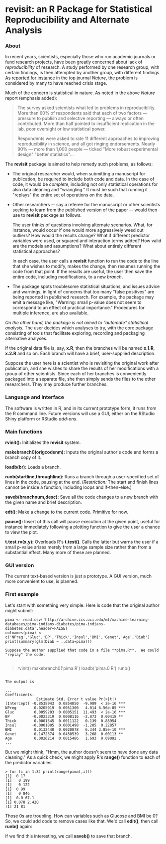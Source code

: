 # revisit: an R Package for Statistical Reproducibility and Alternate Analysis

### About

In recent years, scientists, especially those who run academic journals
or fund research projects, have been greatly concerned about lack of
*reproducibility* of research.  A study performed by one research group,
with certain findings, is then attempted by another group, with
different findings.  [As reported for
instance](http://www.nature.com/news/1-500-scientists-lift-the-lid-on-reproducibility-1.19970)
in the top journal *Nature*, the problem is considered by many to have
reached crisis stage.

Much of the concern is statistical in nature. As noted in the above
*Nature* report (emphasis added):

> The survey asked scientists what led to problems in reproducibility.
> More than 60% of respondents said that each of two factors — pressure to
> publish and selective reporting — always or often contributed. More than
> half pointed to insufficient replication in the lab, poor oversight or
> low statistical power.
> 
> Respondents were asked to rate 11 different approaches to improving
> reproducibility in science, and all got ringing endorsements. Nearly 90%
> — more than 1,000 people — ticked "More robust experimental design"
> "better statistics"...

The **revisit** package is aimed to help remedy such problems, as
follows:

* The original researcher would, when submitting a manuscript for
  publication, be required to include both code and data. In the case of
  code, it would be *complete*, including not only statistical
  operations for also data cleaning and "wrangling."  It must be such
  that running it "replays" the entire set of operations on the data.

* Other researchers -- say a referee for the manuscript or other
  scientists seeking to learn from the published version of the paper --
  would then use to **revisit** package as follows.  
  
  The user thinks of questions involving alternate scenarios.  What, for
  instance, would occur if one would more aggressively weed out
  outliers?  How would the results change?  What if different predictor
  variables were used, or squared and interaction terms added?  How
  valid are the models and assumptions?  What about entirely different
  statistical approaches?

  In each case, the user calls a **revisit** function to run the code to
  the line that she wishes to modify, makes the change, then resumes
  running the code from that point.  If the results are useful, the user
  then save the entire code, including modifications, to a new *branch*.

* The package spots troublesome statistical situations, and issues
  advice and warnings, in light of concerns that too many "false
  positives" are being reported in published research.  For example, the
  package may emit a message like, "Warning: small p-value does not seem
  to correspond to an effect of practical importance."  Procedures for
  multiple inference, are also available.

*On the other hand, the package is not aimed to "automate" statistical
analysis.*  The user decides which analyses to try, with the core
package consisting of tools that facilitate exploring, recording and
packaging alternative analyses.

If the original data file is, say, **x.R**, then the branches will be
named **x.1.R**, **x.2.R** and so on.  Each branch will have a brief,
user-supplied description.

Suppose the user here is a scientist who is revisiting the original work
after publication, and she wishes to share the results of her
modifications with a group of other scientists.  Since each of her
branches is conveniently packaged into a separate file, she then simply
sends the files to the other researchers.  They may produce further
branches.

### Language and Interface

The software is written in R, and in its current prototype form, it runs
from the R command line.  Future versions will use a GUI, either on the
RStudio Shiny platform or RStudio *add-ons*.

### Main functions

**rvinit():**  Initializes the **revisit** system.

**makebranch0(origcodenm):**  Inputs the original author's code and
forms a branch copy of it.

**loadb(br):**  Loads a branch.

**runb(startline,throughline):**  Runs a branch through a user-specified
set of lines in the code, pausing at the end. (*Restriction:* The start
and finish lines cannot be inside a function, including loops and
if-then-else.)

**saveb(branchnum,desc):**  Save all the code changes to a new branch with the
given name and brief description.

**edt():**  Make a change to the current code.  Primitive for now.

**pause():**  Insert of this call will pause execution at the given
point, useful for instance immediately following a plotting function to
give the user a chance to view the plot.

**t.test.rv(x,y):**  Overloads R's **t.test()**.  Calls the latter but
warns the user if a small p-value arises merely from a large sample size
rather than from a substantial effect.  Many more of these are planned.

### GUI version

The current text-based version is just a prototype. A GUI version, much
more convenient to use, is planned.


### First example

Let's start with something very simple.  Here is code that the original
author might submit:

```
pima <- read.csv('http://archive.ics.uci.edu/ml/machine-learning-databases/pima-indians-diabetes/pima-indians-diabetes.data',header=FALSE)
colnames(pima) <- c('NPreg','Gluc','BP','Thick','Insul','BMI','Genet','Age','Diab')
print(summary(glm(Diab ~ .,data=pima)))

Suppose the author supplied that code in a file **pima.R**.  We could
"replay" the code:


```
> rvinit()
> makebranch0('pima.R') 
> loadb('pima.0.R') 
> runb()

```

The output is

...
Coefficients:
              Estimate Std. Error t value Pr(>|t|)    
(Intercept) -0.8538943  0.0854850  -9.989  < 2e-16 ***
NPreg        0.0205919  0.0051300   4.014 6.56e-05 ***
Gluc         0.0059203  0.0005151  11.493  < 2e-16 ***
BP          -0.0023319  0.0008116  -2.873  0.00418 ** 
Thick        0.0001545  0.0011122   0.139  0.88954    
Insul       -0.0001805  0.0001498  -1.205  0.22857    
BMI          0.0132440  0.0020878   6.344 3.85e-10 ***
Genet        0.1472374  0.0450539   3.268  0.00113 ** 
Age          0.0026214  0.0015486   1.693  0.09092 .  
...
```

But we might think, "Hmm, the author doesn't seem to have done any data
cleaning."  As a quick check, we might apply R's **range()** function to
each of the predictor variables.

```
> for (i in 1:8) print(range(pima[,i]))
[1]  0 17
[1]   0 199
[1]   0 122
[1]  0 99
[1]   0 846
[1]  0.0 67.1
[1] 0.078 2.420
[1] 21 81
```

Those 0s are troubling. How can variables such as Glucose and BMI be 0?
So, we could add code to remove cases like that.  We'd call **edit()**,
then call **runb()** again:

If we find this interesting, we call **saveb()** to save that branch.



